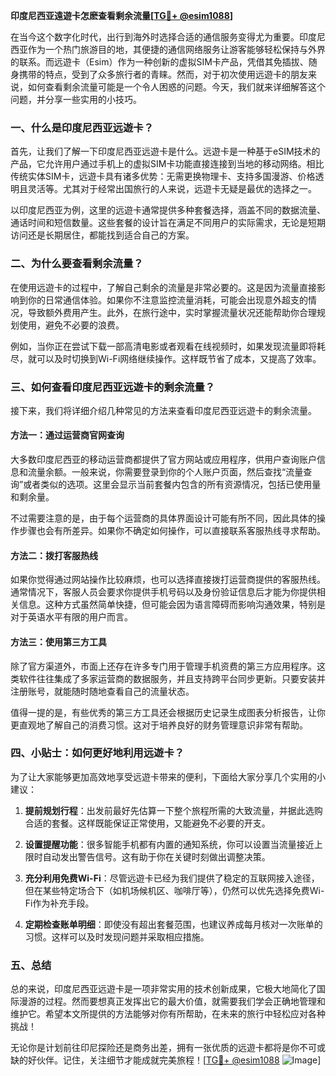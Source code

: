 **印度尼西亚遠遊卡怎麽查看剩余流量[[TG💪+ @esim1088](https://t.me/s/esim1088)]**

在当今这个数字化时代，出行到海外时选择合适的通信服务变得尤为重要。印度尼西亚作为一个热门旅游目的地，其便捷的通信网络服务让游客能够轻松保持与外界的联系。而远遊卡（Esim）作为一种创新的虚拟SIM卡产品，凭借其免插拔、随身携带的特点，受到了众多旅行者的青睐。然而，对于初次使用远遊卡的朋友来说，如何查看剩余流量可能是一个令人困惑的问题。今天，我们就来详细解答这个问题，并分享一些实用的小技巧。

### 一、什么是印度尼西亚远遊卡？

首先，让我们了解一下印度尼西亚远遊卡是什么。远遊卡是一种基于eSIM技术的产品，它允许用户通过手机上的虚拟SIM卡功能直接连接到当地的移动网络。相比传统实体SIM卡，远遊卡具有诸多优势：无需更换物理卡、支持多国漫游、价格透明且灵活等。尤其对于经常出国旅行的人来说，远遊卡无疑是最优的选择之一。

以印度尼西亚为例，这里的远遊卡通常提供多种套餐选择，涵盖不同的数据流量、通话时间和短信数量。这些套餐的设计旨在满足不同用户的实际需求，无论是短期访问还是长期居住，都能找到适合自己的方案。

### 二、为什么要查看剩余流量？

在使用远遊卡的过程中，了解自己剩余的流量是非常必要的。这是因为流量直接影响到你的日常通信体验。如果你不注意监控流量消耗，可能会出现意外超支的情况，导致额外费用产生。此外，在旅行途中，实时掌握流量状况还能帮助你合理规划使用，避免不必要的浪费。

例如，当你正在尝试下载一部高清电影或者观看在线视频时，如果发现流量即将耗尽，就可以及时切换到Wi-Fi网络继续操作。这样既节省了成本，又提高了效率。

### 三、如何查看印度尼西亚远遊卡的剩余流量？

接下来，我们将详细介绍几种常见的方法来查看印度尼西亚远遊卡的剩余流量。

#### 方法一：通过运营商官网查询

大多数印度尼西亚的移动运营商都提供了官方网站或应用程序，供用户查询账户信息和流量余额。一般来说，你需要登录到你的个人账户页面，然后查找“流量查询”或者类似的选项。这里会显示当前套餐内包含的所有资源情况，包括已使用量和剩余量。

不过需要注意的是，由于每个运营商的具体界面设计可能有所不同，因此具体的操作步骤也会有所差异。如果你不确定如何操作，可以直接联系客服热线寻求帮助。

#### 方法二：拨打客服热线

如果你觉得通过网站操作比较麻烦，也可以选择直接拨打运营商提供的客服热线。通常情况下，客服人员会要求你提供手机号码以及身份验证信息后才能为你提供相关信息。这种方式虽然简单快捷，但可能会因为语言障碍而影响沟通效果，特别是对于英语水平有限的用户而言。

#### 方法三：使用第三方工具

除了官方渠道外，市面上还存在许多专门用于管理手机资费的第三方应用程序。这类软件往往集成了多家运营商的数据服务，并且支持跨平台同步更新。只要安装并注册账号，就能随时随地查看自己的流量状态。

值得一提的是，有些优秀的第三方工具还会根据历史记录生成图表分析报告，让你更直观地了解自己的消费习惯。这对于培养良好的财务管理意识非常有帮助。

### 四、小贴士：如何更好地利用远遊卡？

为了让大家能够更加高效地享受远遊卡带来的便利，下面给大家分享几个实用的小建议：

1. **提前规划行程**：出发前最好先估算一下整个旅程所需的大致流量，并据此选购合适的套餐。这样既能保证正常使用，又能避免不必要的开支。
   
2. **设置提醒功能**：很多智能手机都有内置的通知系统，你可以设置当流量接近上限时自动发出警告信号。这有助于你在关键时刻做出调整决策。
   
3. **充分利用免费Wi-Fi**：尽管远遊卡已经为我们提供了稳定的互联网接入途径，但在某些特定场合下（如机场候机区、咖啡厅等），仍然可以优先选择免费Wi-Fi作为补充手段。

4. **定期检查账单明细**：即使没有超出套餐范围，也建议养成每月核对一次账单的习惯。这样可以及时发现问题并采取相应措施。

### 五、总结

总的来说，印度尼西亚远遊卡是一项非常实用的技术创新成果，它极大地简化了国际漫游的过程。然而要想真正发挥出它的最大价值，就需要我们学会正确地管理和维护它。希望本文所提供的方法能够对你有所帮助，在未来的旅行中轻松应对各种挑战！

无论你是计划前往印尼探险还是商务出差，拥有一张优质的远遊卡都将是你不可或缺的好伙伴。记住，关注细节才能成就完美旅程！[[TG💪+ @esim1088](https://t.me/s/esim1088) ![Image](https://i.postimg.cc/4NQfJmqS/Snipaste-2025-05-13-00-14-12.png)]